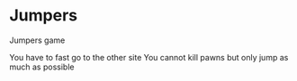 # Jumpers
Jumpers game

You have to fast go to the other site
You cannot kill pawns but only jump as much as possible
